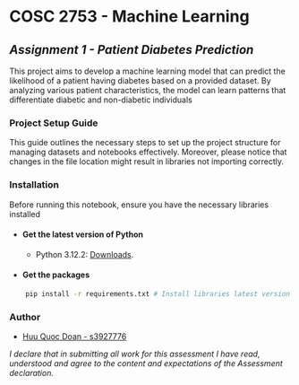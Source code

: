 # COSC 2753 - Machine Learning

## _Assignment 1 - Patient Diabetes Prediction_

This project aims to develop a machine learning model that can predict the likelihood of a patient having diabetes based on a provided dataset. By analyzing various patient characteristics, the model can learn patterns that differentiate diabetic and non-diabetic individuals

### Project Setup Guide

This guide outlines the necessary steps to set up the project structure for managing datasets and notebooks effectively. Moreover, please notice that changes in the file location might result in libraries not importing correctly.

### Installation

Before running this notebook, ensure you have the necessary libraries installed

- #### **Get the latest version of Python**

  - Python 3.12.2: [Downloads](https://www.python.org/downloads/).

- #### **Get the packages**

```bash
    pip install -r requirements.txt # Install libraries latest version
```

### Author

- [Huu Quoc Doan - s3927776](https://github.com/Mudoker)

_I declare that in submitting all work for this assessment I have read, understood and agree to the content and expectations of the Assessment declaration._

